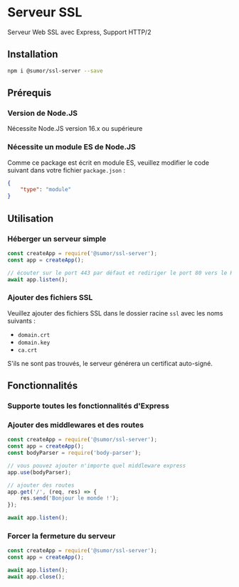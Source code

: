 # Serveur SSL
Serveur Web SSL avec Express, Support HTTP/2

## Installation
```bash
npm i @sumor/ssl-server --save
```

## Prérequis

### Version de Node.JS
Nécessite Node.JS version 16.x ou supérieure

### Nécessite un module ES de Node.JS
Comme ce package est écrit en module ES,
veuillez modifier le code suivant dans votre fichier `package.json` :
```json
{
    "type": "module"
}
```

## Utilisation

### Héberger un serveur simple

```javascript
const createApp = require('@sumor/ssl-server');
const app = createApp();

// écouter sur le port 443 par défaut et rediriger le port 80 vers le HTTPS 443
await app.listen();
```


### Ajouter des fichiers SSL
Veuillez ajouter des fichiers SSL dans le dossier racine `ssl` avec les noms suivants :
- `domain.crt`
- `domain.key`
- `ca.crt`

S'ils ne sont pas trouvés, le serveur générera un certificat auto-signé.

## Fonctionnalités

### Supporte toutes les fonctionnalités d'Express

### Ajouter des middlewares et des routes

```javascript
const createApp = require('@sumor/ssl-server');
const app = createApp();
const bodyParser = require('body-parser');

// vous pouvez ajouter n'importe quel middleware express
app.use(bodyParser);

// ajouter des routes
app.get('/', (req, res) => {
    res.send('Bonjour le monde !');
});

await app.listen();
```

### Forcer la fermeture du serveur

```javascript
const createApp = require('@sumor/ssl-server');
const app = createApp();

await app.listen();
await app.close();
```
